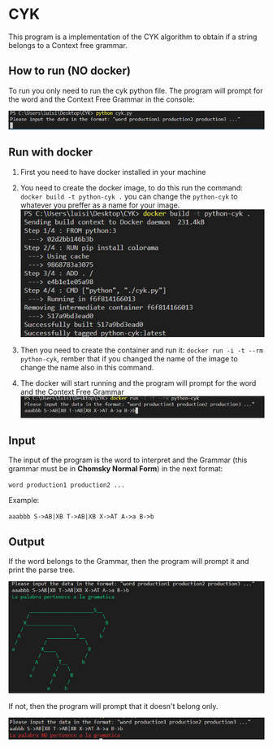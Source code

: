 # CYK

This program is a implementation of the CYK algorithm to obtain if a string belongs to a Context free grammar.

## How to run (NO docker)

To run you only need to run the cyk python file. The program will prompt for the word and the Context Free Grammar in the console:

![Success](./readme/python.png)

## Run with docker

1. First you need to have docker installed in your machine
2. You need to create the docker image, to do this run the command: `docker build -t python-cyk .` you can change the `python-cyk` to whatever you preffer as a name for your image.
![build image](./readme/docker1.png)

3. Then you need to create the container and run it: `docker run -i -t --rm python-cyk`, rember that if you changed the name of the image to change the name also in this command.
4. The docker will start running and the program will prompt for the word and the Context Free Grammar
![run docker](./readme/docker2.png)

## Input

The input of the program is the word to interpret and the Grammar (this grammar must be in **Chomsky Normal Form**) in the next format:

`word production1 production2 ...`

Example:

`aaabbb S->AB|XB T->AB|XB X->AT A->a B->b`

## Output

If the word belongs to the Grammar, then the program will prompt it and print the parse tree.

![Success](./readme/out1.png)

If not, then the program will prompt that it doesn't belong only.

![Fail](./readme/out2.png)
